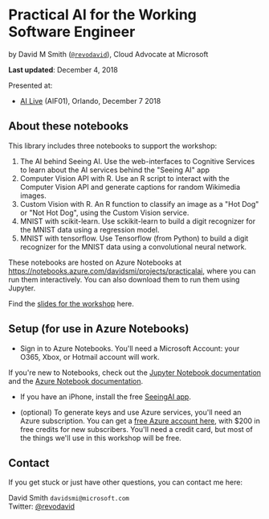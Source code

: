 # Practical AI for the Working Software Engineer

by David M Smith ([`@revodavid`](https://twitter.com/revodavid)), Cloud Advocate at Microsoft

**Last updated**: December 4, 2018  

Presented at:

* [AI Live](https://live360events.com/Events/Orlando-2018/Sessions/Friday/AIF01-Workshop-Practical-Artificial-Intelligence-for-the-Working-Software-Engineer.aspx) (AIF01), Orlando, December 7 2018

## About these notebooks

This library includes three notebooks to support the workshop:

1. The AI behind Seeing AI. Use the web-interfaces to Cognitive Services to learn about the AI services behind the "Seeing AI" app
2. Computer Vision API with R. Use an R script to interact with the Computer Vision API and generate captions for random Wikimedia images.
3. Custom Vision with R. An R function to classify an image as a "Hot Dog" or "Not Hot Dog", using the Custom Vision service.
4. MNIST with scikit-learn. Use sckikit-learn to build a digit recognizer for the MNIST data using a regression model.
5. MNIST with tensorflow. Use Tensorflow (from Python) to build a digit recognizer for the MNIST data using a convolutional neural network.

These notebooks are hosted on Azure Notebooks at https://notebooks.azure.com/davidsmi/projects/practicalai, where you can run them interactively. You can also download them to run them using Jupyter.

Find the [slides for the workshop](https://github.com/revodavid/PracticalAI/blob/master/AIF01%20Practical%20AI%20for%20the%20Working%20Software%20Engineer.pdf) here.

## Setup (for use in Azure Notebooks)

* Sign in to Azure Notebooks. You'll need a Microsoft Account: your O365, Xbox, or Hotmail account will work.

If you're new to Notebooks, check out the [Jupyter Notebook documentation](http://jupyter.readthedocs.io/en/latest/index.html) and the [Azure Notebook documentation](https://docs.microsoft.com/en-us/azure/notebooks/?WT.mc_id=AIlive-workshop-davidsmi).

* If you have an iPhone, install the free [SeeingAI app](https://www.microsoft.com/seeing-ai?WT.mc_id=AIlive-workshop-davidsmi).

* (optional) To generate keys and use Azure services, you'll need an Azure subscription. You can get a [free Azure account here](https://azure.microsoft.com/free?WT.mc_id=AIlive-workshop-davidsmi), with $200 in free credits for new subscribers. You'll need a credit card, but most of the things we'll use in this workshop will be free.

## Contact

If you get stuck or just have other questions, you can contact me here:

David Smith `davidsmi@microsoft.com`  
Twitter: [@revodavid](https://twitter.com/revodavid)





